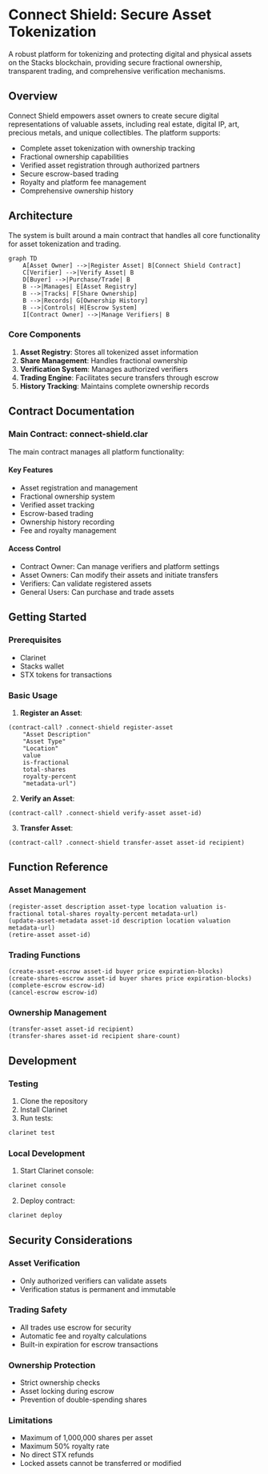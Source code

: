 # Connect Shield: Secure Asset Tokenization

A robust platform for tokenizing and protecting digital and physical assets on the Stacks blockchain, providing secure fractional ownership, transparent trading, and comprehensive verification mechanisms.

## Overview

Connect Shield empowers asset owners to create secure digital representations of valuable assets, including real estate, digital IP, art, precious metals, and unique collectibles. The platform supports:

- Complete asset tokenization with ownership tracking
- Fractional ownership capabilities
- Verified asset registration through authorized partners
- Secure escrow-based trading
- Royalty and platform fee management
- Comprehensive ownership history

## Architecture

The system is built around a main contract that handles all core functionality for asset tokenization and trading.

```mermaid
graph TD
    A[Asset Owner] -->|Register Asset| B[Connect Shield Contract]
    C[Verifier] -->|Verify Asset| B
    D[Buyer] -->|Purchase/Trade| B
    B -->|Manages| E[Asset Registry]
    B -->|Tracks| F[Share Ownership]
    B -->|Records| G[Ownership History]
    B -->|Controls| H[Escrow System]
    I[Contract Owner] -->|Manage Verifiers| B
```

### Core Components

1. **Asset Registry**: Stores all tokenized asset information
2. **Share Management**: Handles fractional ownership
3. **Verification System**: Manages authorized verifiers
4. **Trading Engine**: Facilitates secure transfers through escrow
5. **History Tracking**: Maintains complete ownership records

## Contract Documentation

### Main Contract: connect-shield.clar

The main contract manages all platform functionality:

#### Key Features

- Asset registration and management
- Fractional ownership system
- Verified asset tracking
- Escrow-based trading
- Ownership history recording
- Fee and royalty management

#### Access Control

- Contract Owner: Can manage verifiers and platform settings
- Asset Owners: Can modify their assets and initiate transfers
- Verifiers: Can validate registered assets
- General Users: Can purchase and trade assets

## Getting Started

### Prerequisites

- Clarinet
- Stacks wallet
- STX tokens for transactions

### Basic Usage

1. **Register an Asset**:
```clarity
(contract-call? .connect-shield register-asset 
    "Asset Description" 
    "Asset Type" 
    "Location" 
    value 
    is-fractional 
    total-shares 
    royalty-percent 
    "metadata-url")
```

2. **Verify an Asset**:
```clarity
(contract-call? .connect-shield verify-asset asset-id)
```

3. **Transfer Asset**:
```clarity
(contract-call? .connect-shield transfer-asset asset-id recipient)
```

## Function Reference

### Asset Management

```clarity
(register-asset description asset-type location valuation is-fractional total-shares royalty-percent metadata-url)
(update-asset-metadata asset-id description location valuation metadata-url)
(retire-asset asset-id)
```

### Trading Functions

```clarity
(create-asset-escrow asset-id buyer price expiration-blocks)
(create-shares-escrow asset-id buyer shares price expiration-blocks)
(complete-escrow escrow-id)
(cancel-escrow escrow-id)
```

### Ownership Management

```clarity
(transfer-asset asset-id recipient)
(transfer-shares asset-id recipient share-count)
```

## Development

### Testing

1. Clone the repository
2. Install Clarinet
3. Run tests:
```bash
clarinet test
```

### Local Development

1. Start Clarinet console:
```bash
clarinet console
```

2. Deploy contract:
```bash
clarinet deploy
```

## Security Considerations

### Asset Verification
- Only authorized verifiers can validate assets
- Verification status is permanent and immutable

### Trading Safety
- All trades use escrow for security
- Automatic fee and royalty calculations
- Built-in expiration for escrow transactions

### Ownership Protection
- Strict ownership checks
- Asset locking during escrow
- Prevention of double-spending shares

### Limitations
- Maximum of 1,000,000 shares per asset
- Maximum 50% royalty rate
- No direct STX refunds
- Locked assets cannot be transferred or modified